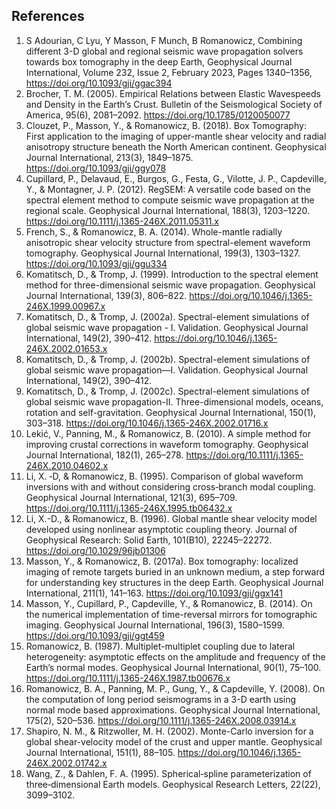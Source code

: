 ## References
1. S Adourian, C Lyu, Y Masson, F Munch, B Romanowicz, Combining different 3-D global and regional seismic wave propagation solvers towards box tomography in the deep Earth, Geophysical Journal International, Volume 232, Issue 2, February 2023, Pages 1340–1356, https://doi.org/10.1093/gji/ggac394
1. Brocher, T. M. (2005). Empirical Relations between Elastic Wavespeeds and Density in the Earth’s Crust. Bulletin of the Seismological Society of America, 95(6), 2081–2092. https://doi.org/10.1785/0120050077
1. Clouzet, P., Masson, Y., & Romanowicz, B. (2018). Box Tomography: First application to the imaging of upper-mantle shear velocity and radial anisotropy structure beneath the North American continent. Geophysical Journal International, 213(3), 1849–1875. https://doi.org/10.1093/gji/ggy078
1. Cupillard, P., Delavaud, E., Burgos, G., Festa, G., Vilotte, J. P., Capdeville, Y., & Montagner, J. P. (2012). RegSEM: A versatile code based on the spectral element method to compute seismic wave propagation at the regional scale. Geophysical Journal International, 188(3), 1203–1220. https://doi.org/10.1111/j.1365-246X.2011.05311.x
1. French, S., & Romanowicz, B. A. (2014). Whole-mantle radially anisotropic shear velocity structure from spectral-element waveform tomography. Geophysical Journal International, 199(3), 1303–1327. https://doi.org/10.1093/gji/ggu334
1. Komatitsch, D., & Tromp, J. (1999). Introduction to the spectral element method for three-dimensional seismic wave propagation. Geophysical Journal International, 139(3), 806–822. https://doi.org/10.1046/j.1365-246X.1999.00967.x
1. Komatitsch, D., & Tromp, J. (2002a). Spectral-element simulations of global seismic wave propagation - I. Validation. Geophysical Journal International, 149(2), 390–412. https://doi.org/10.1046/j.1365-246X.2002.01653.x
1. Komatitsch, D., & Tromp, J. (2002b). Spectral-element simulations of global seismic wave propagation—I. Validation. Geophysical Journal International, 149(2), 390–412.
1. Komatitsch, D., & Tromp, J. (2002c). Spectral-element simulations of global seismic wave propagation-II. Three-dimensional models, oceans, rotation and self-gravitation. Geophysical Journal International, 150(1), 303–318. https://doi.org/10.1046/j.1365-246X.2002.01716.x
1. Lekić, V., Panning, M., & Romanowicz, B. (2010). A simple method for improving crustal corrections in waveform tomography. Geophysical Journal International, 182(1), 265–278. https://doi.org/10.1111/j.1365-246X.2010.04602.x
1. Li, X. ‐D, & Romanowicz, B. (1995). Comparison of global waveform inversions with and without considering cross‐branch modal coupling. Geophysical Journal International, 121(3), 695–709. https://doi.org/10.1111/j.1365-246X.1995.tb06432.x
1. Li, X.-D., & Romanowicz, B. (1996). Global mantle shear velocity model developed using nonlinear asymptotic coupling theory. Journal of Geophysical Research: Solid Earth, 101(B10), 22245–22272. https://doi.org/10.1029/96jb01306
1. Masson, Y., & Romanowicz, B. (2017a). Box tomography: localized imaging of remote targets buried in an unknown medium, a step forward for understanding key structures in the deep Earth. Geophysical Journal International, 211(1), 141–163. https://doi.org/10.1093/gji/ggx141
1. Masson, Y., Cupillard, P., Capdeville, Y., & Romanowicz, B. (2014). On the numerical implementation of time-reversal mirrors for tomographic imaging. Geophysical Journal International, 196(3), 1580–1599. https://doi.org/10.1093/gji/ggt459
1. Romanowicz, B. (1987). Multiplet-multiplet coupling due to lateral heterogeneity: asymptotic effects on the amplitude and frequency of the Earth’s normal modes. Geophysical Journal International, 90(1), 75–100. https://doi.org/10.1111/j.1365-246X.1987.tb00676.x
1. Romanowicz, B. A., Panning, M. P., Gung, Y., & Capdeville, Y. (2008). On the computation of long period seismograms in a 3-D earth using normal mode based approximations. Geophysical Journal International, 175(2), 520–536. https://doi.org/10.1111/j.1365-246X.2008.03914.x
1. Shapiro, N. M., & Ritzwoller, M. H. (2002). Monte-Carlo inversion for a global shear-velocity model of the crust and upper mantle. Geophysical Journal International, 151(1), 88–105. https://doi.org/10.1046/j.1365-246X.2002.01742.x
1. Wang, Z., & Dahlen, F. A. (1995). Spherical‐spline parameterization of three‐dimensional Earth models. Geophysical Research Letters, 22(22), 3099–3102.
